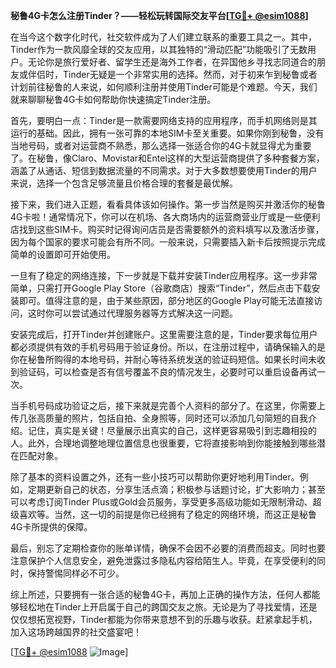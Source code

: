**秘鲁4G卡怎么注册Tinder？——轻松玩转国际交友平台[[TG💪+ @esim1088](https://t.me/s/esim1088)]**

在当今这个数字化时代，社交软件成为了人们建立联系的重要工具之一。其中，Tinder作为一款风靡全球的交友应用，以其独特的“滑动匹配”功能吸引了无数用户。无论你是旅行爱好者、留学生还是海外工作者，在异国他乡寻找志同道合的朋友或伴侣时，Tinder无疑是一个非常实用的选择。然而，对于初来乍到秘鲁或者计划前往秘鲁的人来说，如何顺利注册并使用Tinder可能是个难题。今天，我们就来聊聊秘鲁4G卡如何帮助你快速搞定Tinder注册。

首先，要明白一点：Tinder是一款需要网络支持的应用程序，而手机网络则是其运行的基础。因此，拥有一张可靠的本地SIM卡至关重要。如果你刚到秘鲁，没有当地号码，或者对运营商不熟悉，那么选择一张适合你的4G卡就显得尤为重要了。在秘鲁，像Claro、Movistar和Entel这样的大型运营商提供了多种套餐方案，涵盖了从通话、短信到数据流量的不同需求。对于大多数想要使用Tinder的用户来说，选择一个包含足够流量且价格合理的套餐是最优解。

接下来，我们进入正题，看看具体该如何操作。第一步当然是购买并激活你的秘鲁4G卡啦！通常情况下，你可以在机场、各大商场内的运营商营业厅或是一些便利店找到这些SIM卡。购买时记得询问店员是否需要额外的资料填写以及激活步骤，因为每个国家的要求可能会有所不同。一般来说，只需要插入新卡后按照提示完成简单的设置即可开始使用。

一旦有了稳定的网络连接，下一步就是下载并安装Tinder应用程序。这一步非常简单，只需打开Google Play Store（谷歌商店）搜索“Tinder”，然后点击下载安装即可。值得注意的是，由于某些原因，部分地区的Google Play可能无法直接访问，这时你可以尝试通过代理服务器等方式解决这一问题。

安装完成后，打开Tinder并创建账户。这里需要注意的是，Tinder要求每位用户都必须提供有效的手机号码用于验证身份。所以，在注册过程中，请确保输入的是你在秘鲁所购得的本地号码，并耐心等待系统发送的验证码短信。如果长时间未收到验证码，可以检查是否有信号覆盖不良的情况发生，必要时可以重启设备再试一次。

当手机号码成功验证之后，接下来就是完善个人资料的部分了。在这里，你需要上传几张高质量的照片，包括自拍、全身照等，同时还可以添加几句简短的自我介绍。记住，真实是关键！尽量展示出真实的自己，这样更容易吸引到志趣相投的人。此外，合理地调整地理位置信息也很重要，它将直接影响到你能接触到哪些潜在匹配对象。

除了基本的资料设置之外，还有一些小技巧可以帮助你更好地利用Tinder。例如，定期更新自己的状态，分享生活点滴；积极参与话题讨论，扩大影响力；甚至可以考虑订阅Tinder Plus或Gold会员服务，享受更多高级功能如无限制滑动、超级喜欢等。当然，这一切的前提是你已经拥有了稳定的网络环境，而这正是秘鲁4G卡所提供的保障。

最后，别忘了定期检查你的账单详情，确保不会因不必要的消费而超支。同时也要注意保护个人信息安全，避免泄露过多隐私内容给陌生人。毕竟，在享受便利的同时，保持警惕同样必不可少。

综上所述，只要拥有一张合适的秘鲁4G卡，再加上正确的操作方法，任何人都能够轻松地在Tinder上开启属于自己的跨国交友之旅。无论是为了寻找爱情，还是仅仅想拓宽视野，Tinder都能为你带来意想不到的乐趣与收获。赶紧拿起手机，加入这场跨越国界的社交盛宴吧！

[[TG💪+ @esim1088](https://t.me/s/esim1088) ![Image](https://i.postimg.cc/4NQfJmqS/Snipaste-2025-05-13-00-14-12.png)]